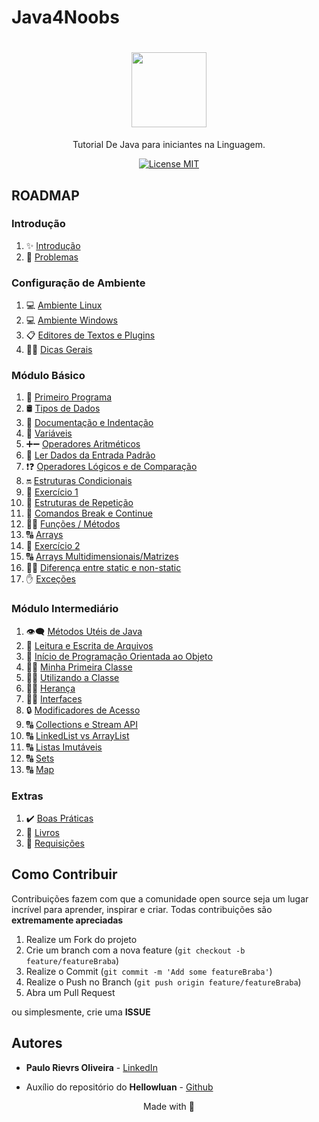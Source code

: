 # Java4Noobs

<h1 align="center">
  <img src="https://cdn.iconscout.com/icon/free/png-256/java-43-569305.png" width="120">
</h1>

<p align="center">Tutorial De Java para iniciantes na Linguagem.</p>

<p align="center">
  <a href="https://opensource.org/licenses/MIT">
    <img src="https://img.shields.io/badge/License-MIT-blue.svg" alt="License MIT">
  </a>
</p>

## ROADMAP

### Introdução

1. ✨ [Introdução](/1%20-%20Introdu%C3%A7%C3%A3o/1.1-Introdu%C3%A7%C3%A3o.md)
2. 🚩 [Problemas](/1%20-%20Introdu%C3%A7%C3%A3o/1.2-Problemas.md)

### Configuração de Ambiente

1. 💻 [Ambiente Linux](/2%20-%20Ambiente/2.1-Ambiente-Linux.md)
2. 💻 [Ambiente Windows](/2%20-%20Ambiente/2.1-Ambiente-Windows.md)
3. 📋 [Editores de Textos e Plugins](/2%20-%20Ambiente/2.2-Editor-de-Texto.md)
4. 💁‍♂️ [Dicas Gerais](/2%20-%20Ambiente/2.3-Dicas-Gerais.md)

### Módulo Básico

1. 🥇 [Primeiro Programa](/3%20-%20B%C3%A1sico/01-Primeiro-Programa.md)
2. 🛢️ [Tipos de Dados](/3%20-%20B%C3%A1sico/02-Tipos-De-Dados.md)
3. 📄 [Documentação e Indentação](/3%20-%20B%C3%A1sico/03-Documenta%C3%A7%C3%A3o-Identa%C3%A7%C3%A3o.md)
4. 🚦 [Variáveis](/3%20-%20B%C3%A1sico/04-Variaveis.md)
5. ➕➖ [Operadores Aritméticos](/3%20-%20B%C3%A1sico/05-OperadoresMatematicos.md)
6. 🎹 [Ler Dados da Entrada Padrão](/3%20-%20B%C3%A1sico/06-LendoDadosDaEntradaPadrao.md)
7. ❗❓ [Operadores Lógicos e de Comparação](/3%20-%20B%C3%A1sico/07-OperadoresLogicos-e-Comparacao.md)
8. 🔛 [Estruturas Condicionais](/3%20-%20B%C3%A1sico/08-EstruturasCondicionais.md)
9. 📝 [Exercício 1](/3%20-%20B%C3%A1sico/09-Exercicio1.md)
10. 🔄 [Estruturas de Repetição](/3%20-%20B%C3%A1sico/10-EstruturasDeRepeticao.md)
11. 🔄 [Comandos Break e Continue](/3%20-%20B%C3%A1sico/11-Break-Continue.md)
12. 🏃‍♂ [Funções / Métodos](/3%20-%20B%C3%A1sico/12-Funcoes-Metodos.md)
13. 🔠 [Arrays](/3%20-%20B%C3%A1sico/13-Arrays.md)
14. 📝 [Exercício 2](/3%20-%20B%C3%A1sico/14-Exercico2.md)
15. 🔠 [Arrays Multidimensionais/Matrizes](/3%20-%20B%C3%A1sico/15-Matrizes.md)
16. 🏃‍♂ [Diferença entre static e non-static](/3%20-%20B%C3%A1sico/16-Diferencas-Static-nonStatic.md)
17. ✋ [Exceções](/3%20-%20B%C3%A1sico/17-Excecoes.md)

### Módulo Intermediário

1. 👁️‍🗨️ [Métodos Utéis de Java](/4%20-%20Intermedi%C3%A1rio/01-MetodosUteis.md)
2. 📂 [Leitura e Escrita de Arquivos](/4%20-%20Intermedi%C3%A1rio/02-LeituraDeArquivo.md)
3. 🤖 [Início de Programação Orientada ao Objeto](/4%20-%20Intermedi%C3%A1rio/03-InicioPOO.md)
4. 👨‍🏫 [Minha Primeira Classe](/4%20-%20Intermedi%C3%A1rio/04-PrimeiraClasse.md)
5. 👨‍🏫 [Utilizando a Classe](/4%20-%20Intermedi%C3%A1rio/05-Utilizando-Classe.md)
6. 👨‍🏫 [Herança](4%20-%20Intermedi%C3%A1rio/06-Heranca.md) 
7. 👨‍🏫 [Interfaces](/4%20-%20Intermedi%C3%A1rio/06-Interfaces.md)
8. 🔒 [Modificadores de Acesso](/4%20-%20Intermedi%C3%A1rio/x-ModificadoresDeAcesso.md)
9. 🔠 [Collections e Stream API](/4%20-%20Intermedi%C3%A1rio/07-Collections-e-Stream.md)
10. 🔠 [LinkedList vs ArrayList](/4%20-%20Intermedi%C3%A1rio/08-LinkedList-vs-ArrayList.md)
11. 🔠 [Listas Imutáveis](/4%20-%20Intermedi%C3%A1rio/09-Listas-imutaveis.md)
12. 🔠 [Sets](/4%20-%20Intermedi%C3%A1rio/10-Sets.md)
13. 🔠 [Map](/4%20-%20Intermedi%C3%A1rio/11-Map.md)

### Extras

1. ✔️ [Boas Práticas](/Extras/BoasPraticas.md)
2. 📖 [Livros](/Extras/Livros.md)
3. 🛄 [Requisições](/Extras/Requisicoes.md)

## Como Contribuir

Contribuições fazem com que a comunidade open source seja um lugar incrível para aprender, inspirar e criar. Todas contribuições
são **extremamente apreciadas**

1. Realize um Fork do projeto
2. Crie um branch com a nova feature (`git checkout -b feature/featureBraba`)
3. Realize o Commit (`git commit -m 'Add some featureBraba'`)
4. Realize o Push no Branch (`git push origin feature/featureBraba`)
5. Abra um Pull Request

ou simplesmente, crie uma **ISSUE**

## Autores

- **Paulo Rievrs Oliveira** - [LinkedIn](https://www.linkedin.com/in/paulo-rievrs/)

- Auxílio do repositório do **Hellowluan** - [Github](https://github.com/hellowluan)

<p align="center">Made with 💜</p>
